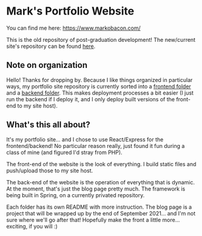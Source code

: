 # Mark's Portfolio Website

You can find me here: https://www.markobacon.com/

This is the old repository of post-graduation development! The new/current site's repository can be found [here](http://www.github.com/Dendrobyte/markside).

## Note on organization

Hello! Thanks for dropping by. Because I like things organized in particular ways, my portfolio site repository is currently sorted into a [frontend folder](/Markobacon_Frontend) and a [backend folder](/Markobacon_Backend). This makes deployment processes a bit easier (I just run the backend if I deploy it, and I only deploy built versions of the front-end to my site host). 

## What's this all about?

It's my portfolio site... and I chose to use React/Express for the frontend/backend! No particular reason really, just found it fun during a class of mine (and figured I'd stray from PHP). 

The front-end of the website is the look of everything. I build static files and push/upload those to my site host.

The back-end of the website is the operation of everything that is dynamic. At the moment, that's just the blog page pretty much. The framework is being built in Spring, on a currently privated repository.

Each folder has its own README with more instruction. The blog page is a project that will be wrapped up by the end of September 2021... and I'm not sure where we'll go after that! Hopefully make the front a little more... exciting, if you will :)
